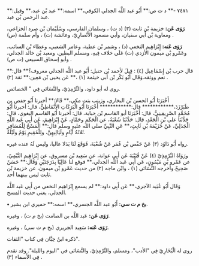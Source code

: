 ٧٤٧١ -** د ت ص:** أَبُو عبد اللَّه الجدلي الكوفي،** اسمه:** عبد بْن عبد،** وقيل:** عبد الرحمن بْن عبد.

**رَوَى عَن:** خزيمة بْن ثابت (٣) (د ت) ، وسلمان الفارسي، وسُلَيْمان بْن صرد الخزاعي، ومعاوية بْن أَبي سفيان، وأبي مسعود الأَنْصارِيّ، وعائشة (ت) ، وأم سلمة (ص) .

**رَوَى عَنه:** إِبْرَاهِيم النخعي (د) ، وشمر بْن عطية، وعامر الشعبي، وعطاء بْن السائب، وعَمْرو بْن ميمون الأزدي (ت) عَلَى خلاف فِيهِ، ومسلم البطين، ومعبد بْن خالد الجدلي، وأبو إسحاق السبيعي (ت ص) .

قال حرب بْن إِسْمَاعِيل (٤) : قِيلَ لأحمد بْن حنبل: أَبُو عبد اللَّه الجدلي معروف؟** قال:** نعم ووثقه.وَقَال أَبُو بَكْر بْن أَبي خيثمة (١) ،** عَن يحيى بْن مَعِين:** ثقة (٢) .

روى له أبو داود، والتِّرْمِذِيّ، والنَّسَائي فِي " الخصائص.

أَخْبَرَنَا أَبُو الحسن بْن البخاري، وزينب بنت مكي،** قَالا:** أخبرنا أَبُو حفص بن طَبَرْزَذَ،************ قال:************ أَخْبَرَنَا أَبُو الْبَرَكَاتِ الأَنْمَاطِيُّ، قال: أخبرنا أَبُو مُحَمَّدٍ الصَّرِيفِينِيُّ، قال: أَخْبَرَنَا أبو القاسم بْن حبابة، قال: أخبرنا أَبُو القاسم البغوي، قال: حَدَّثَنَا علي بْن الْجَعْدِ، قال: حَدَّثَنَا شُعْبَةُ، عن الْحَكَمِ وحَمَّادٍ، عَنْ إِبْرَاهِيمَ، عَن أَبِي عَبد اللَّهِ الْجَدَلِيِّ، عَنْ خُزَيْمَةَ بْنِ ثَابِتٍ،** عَنِ النَّبِيِّ صلى الله عليه وسلم قال:** الْمَسْحُ لِلْمُسَافِرِ ثَلاثَةُ أَيَّامٍ ولَيَالِيهِنَّ، ولِلْمُقِيمِ يَوْمٌ ولَيْلَةٌ.

رواه أَبُو دَاوُد (٣) عَنْ حَفْص بْن عُمَر عَنْ شُعْبَةَ، فَوَقَعَ لَنَا بَدَلا عاليا، وليس لَهُ عنده غيره.

ورَوَاهُ التِّرْمِذِيّ (٤) عَنْ قُتَيْبَةَ عَن أَبِي عوانة، عن سَعِيد بْن مسروق، عن إِبْرَاهِيم التَّيْمِيّ، عن عَمْرو بْنِ مَيْمُونٍ، عَن أَبِي عَبد اللَّه الجدلي،** فوقع لنا عَالِيًا بِدَرَجَتَيْنِ وَقَال:** حَسَنٌ صَحِيحٌ.وأخرجه النَّسَائي (١) ، وابْن ماجه (٢) من حديث عَمْرو بْن ميمون، عن خزيمة بْن ثابت ليس بينهما أحد.

وَقَال أَبُو عُبَيد الآجري،** عَن أَبِي داود:** لم يسمع إِبْرَاهِيم النخعي من أَبِي عَبد اللَّه الجدلي، يعني حديث المسح.

**• بخ م ت سي:** أَبُو عبد اللَّه الجسري،** اسمه:** حميري ابن بشير.

**رَوَى عَن:** عَبد اللَّه بن الصامت (بخ م ت) ، وغيره.

**رَوَى عَنه:** سَعِيد الجريري (بخ م ت سي) ، وغيره.

ذكره ابنُ حِبَّان فِي كتاب "الثقات".

روى له الْبُخَارِيّ فِي "الأدب"، ومسلم، والتِّرْمِذِيّ، والنَّسَائي في "اليوم والليلة". وقد تقدم فِي الأَسماء (٣) .